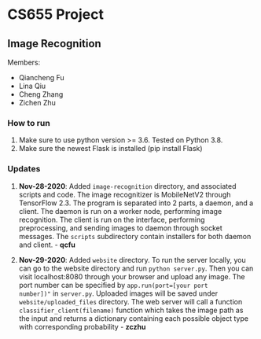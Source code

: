 # CS655 Project
## Image Recognition

Members:
- Qiancheng Fu
- Lina Qiu
- Cheng Zhang
- Zichen Zhu

### How to run

1. Make sure to use python version >= 3.6. Tested on Python 3.8.
2. Make sure the newest Flask is installed (pip install Flask)

### Updates

1. **Nov-28-2020**: Added `image-recognition` directory, and associated scripts and code. The image recognitizer is MobileNetV2 through TensorFlow 2.3. The program is separated into 2 parts, a daemon, and a client. The daemon is run on a worker node, performing image recognition. The client is run on the interface, performing preprocessing, and sending images to daemon through socket messages. The `scripts` subdirectory contain installers for both daemon and client. - **qcfu**

2. **Nov-29-2020**: Added `website` directory. To run the server locally, you can go to the website directory and run `python server.py`. Then you can visit localhost:8080 through your browser and upload any image. The port number can be specified by <code>app.run(port=[your port number])"</code> in `server.py`. Uploaded images will be saved under `website/uploaded_files` directory. The web server will call a function <code>classifier\_client(filename)</code> function which takes the image path as the input and returns a dictionary containing each possible object type with corresponding probability - **zczhu**
